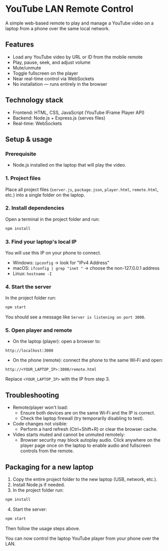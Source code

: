# YouTube LAN Remote Control

A simple web-based remote to play and manage a YouTube video on a laptop from a phone over the same local network.

## Features

- Load any YouTube video by URL or ID from the mobile remote
- Play, pause, seek, and adjust volume
- Mute/unmute
- Toggle fullscreen on the player
- Near real-time control via WebSockets
- No installation — runs entirely in the browser

## Technology stack

- Frontend: HTML, CSS, JavaScript (YouTube IFrame Player API)
- Backend: Node.js + Express.js (serves files)
- Real-time: WebSockets

## Setup & usage

### Prerequisite

- Node.js installed on the laptop that will play the video.

### 1. Project files

Place all project files (`server.js`, `package.json`, `player.html`, `remote.html`, etc.) into a single folder on the laptop.

### 2. Install dependencies

Open a terminal in the project folder and run:

```bash
npm install
```

### 3. Find your laptop's local IP

You will use this IP on your phone to connect.

- Windows: `ipconfig` → look for "IPv4 Address"
- macOS: `ifconfig | grep "inet "` → choose the non-127.0.0.1 address
- Linux: `hostname -I`

### 4. Start the server

In the project folder run:

```bash
npm start
```

You should see a message like `Server is listening on port 3000`.

### 5. Open player and remote

- On the laptop (player): open a browser to:

```text
http://localhost:3000
```

- On the phone (remote): connect the phone to the same Wi‑Fi and open:

```text
http://<YOUR_LAPTOP_IP>:3000/remote.html
```

Replace `<YOUR_LAPTOP_IP>` with the IP from step 3.

## Troubleshooting

- Remote/player won't load:
  - Ensure both devices are on the same Wi‑Fi and the IP is correct.
  - Check the laptop firewall (try temporarily disabling to test).
- Code changes not visible:
  - Perform a hard refresh (Ctrl+Shift+R) or clear the browser cache.
- Video starts muted and cannot be unmuted remotely:
  - Browser security may block autoplay audio. Click anywhere on the player page once on the laptop to enable audio and fullscreen controls from the remote.

## Packaging for a new laptop

1. Copy the entire project folder to the new laptop (USB, network, etc.).
2. Install Node.js if needed.
3. In the project folder run:

```bash
npm install
```

4. Start the server:

```bash
npm start
```

Then follow the usage steps above.

You can now control the laptop YouTube player from your phone over the LAN.
